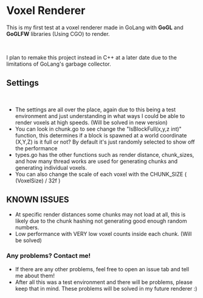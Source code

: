 # Voxel Renderer

This is my first test at a voxel renderer made in GoLang with **GoGL** and **GoGLFW** libraries (Using CGO) to render.

<br>

I plan to remake this project instead in C++ at a later date due to the limitations of GoLang's garbage collector.

## Settings
<br>

- The settings are all over the place, again due to this being a test environment and just understanding in what ways I could be able to render voxels at high speeds. (Will be solved in new version)
- You can look in chunk.go to see change the "IsBlockFull(x,y,z int)" function, this determines if a block is spawned at a world coordinate (X,Y,Z) is it full or not? By default it's just randomly selected to show off the performance
- types.go has the other functions such as render distance, chunk_sizes, and how many thread works are used for generating chunks and generating individual voxels.
- You can also change the scale of each voxel with the CHUNK_SIZE ( (VoxelSize) / 32f ) 

## KNOWN ISSUES

- At specific render distances some chunks may not load at all, this is likely due to the chunk hashing not generating good enough random numbers.
- Low performance with VERY low voxel counts inside each chunk. (Will be solved)

### Any problems? Contact me!

- If there are any other problems, feel free to open an issue tab and tell me about them!
- After all this was a test environment and there will be problems, please keep that in mind. These problems will be solved in my future renderer :)
